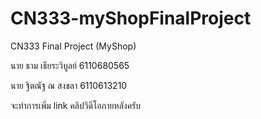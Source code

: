 # CN333-myShopFinalProject

CN333 Final Project (MyShop)

นาย ธาม เธียระวิบูลย์ 6110680565

นาย ฐิตณัฐ ณ สงขลา 6110613210

จะทำการเพิ่ม link คลิปวิดีโอภายหลังครับ
